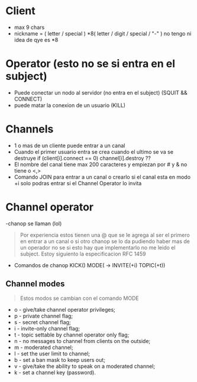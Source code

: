 # Client
- max 9 chars
-  nickname   =  ( letter / special ) *8( letter / digit / special / "-" ) no tengo ni idea de qye es *8

# Operator (esto no se si entra en el subject) 
- Puede conectar un nodo al servidor (no entra en el subject) (SQUIT && CONNECT)
- puede matar la conexion de un usuario (KILL)

# Channels
- 1 o mas de un cliente puede entrar a un canal
- Cuando el primer usuario entra se crea cuando el ultimo se va se destruye if (client[i].connect == 0) channel[i].destroy ??
- El nombre del canal tiene max 200 caracteres y empiezan por # y & no tiene <espacios> o <,>
- Comando JOIN para entrar a un canal o crearlo si el canal esta en modo +i solo podras entrar si el Channel Operator lo invita

# Channel operator
-chanop se llaman (lol)
> Por experiencia estos tienen una @ que se le agrega al ser el primero en entrar a un canal o si otro chanop se lo da pudiendo haber mas de un operador
> no se si esto hay que implementarlo no me leido el subject. Estoy siguiento la especificacion RFC 1459
- Comandos de chanop KICK() MODE( -> INVITE(+i) TOPIC(+t))

## Channel modes 
> Estos modos se cambian con el comando MODE
- o - give/take channel operator privileges;
- p - private channel flag;
- s - secret channel flag;
- i - invite-only channel flag;
- t - topic settable by channel operator only flag;
- n - no messages to channel from clients on the outside;
- m - moderated channel;
- l - set the user limit to channel;
- b - set a ban mask to keep users out;
- v - give/take the ability to speak on a moderated channel;
- k - set a channel key (password).

